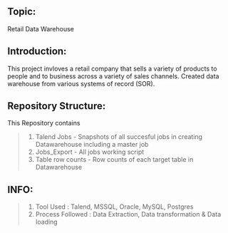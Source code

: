 ## Topic:
Retail Data Warehouse


## Introduction:
This project invloves a retail company that sells a variety of products to people and to business across a variety of sales channels.
Created data warehouse from various systems of record (SOR).

## Repository Structure:
This Repository contains

>1. Talend Jobs - Snapshots of all succesful jobs in creating Datawarehouse including a master job
>2. Jobs_Export - All jobs working script
>3. Table row counts - Row counts of each target table in Datawarehouse

## INFO:
>1. Tool Used : Talend, MSSQL, Oracle, MySQL, Postgres
>2. Process Followed : Data Extraction, Data transformation & Data loading
